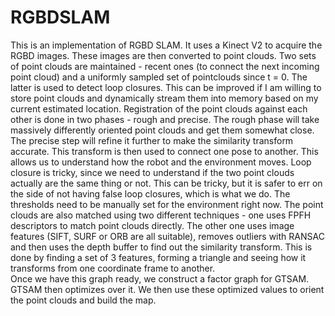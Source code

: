 # RGBDSLAM
This is an implementation of RGBD SLAM. It uses a Kinect V2 to acquire the RGBD images. These images are then converted to point clouds. Two sets of point clouds are maintained - recent ones (to connect the next incoming point cloud)
and a uniformly sampled set of pointclouds since t = 0. The latter is used to detect loop closures. This can be improved if I am willing to store point clouds and dynamically stream them into memory based on my current estimated location.
Registration of the point clouds against each other is done in two phases - rough and precise. The rough phase will take massively differently oriented point clouds and get them somewhat close. The precise step will refine it further to
make the similarity transform accurate. This transform is then used to connect one pose to another. This allows us to understand how the robot and the environment moves. Loop closure is tricky, since we need to understand if the two point clouds
actually are the same thing or not. This can be tricky, but it is safer to err on the side of not having false loop closures, which is what we do. The thresholds need to be manually set for the environment right now. The point clouds are also matched
using two different techniques - one uses FPFH descriptors to match point clouds directly. The other one uses image features (SIFT, SURF or ORB are all suitable), removes outliers with RANSAC and then uses the depth buffer to find out the similarity
transform. This is done by finding a set of 3 features, forming a triangle and seeing how it transforms from one coordinate frame to another.  
Once we have this graph ready, we construct a factor graph for GTSAM. GTSAM then optimizes over it. We then use these optimized values to orient the point clouds and build the map.
